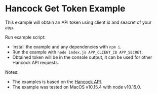# Hancock Get Token Example

This example will obtain an API token using client id and seacret of your app.

Run example script:
- Install the example and any dependencies with `npm i`.
- Run the example with `node index.js APP_CLIENT_ID APP_SECRET`.
- Obtained token will be in the console output, it can be used for other Hancock API requests.

Notes:
- The examples is based on the [Hancock API](https://docs.hancockapp.com).
- The example was tested on MacOS v10.15.4 with node v10.15.0.
